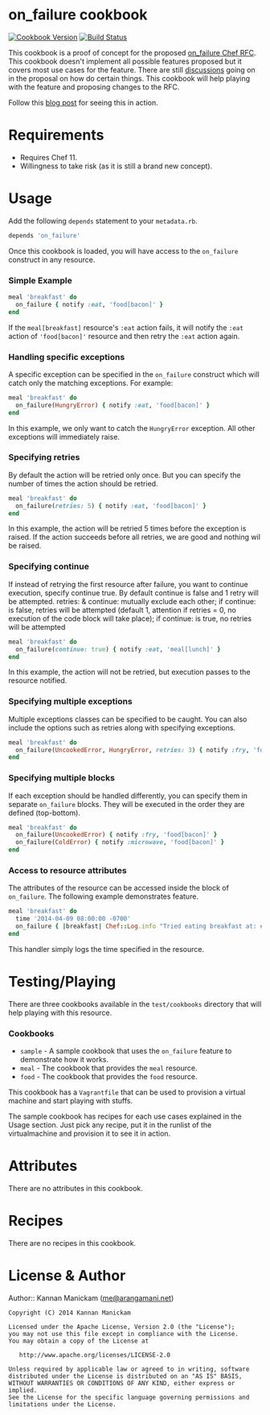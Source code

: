 # on_failure cookbook

[![Cookbook Version](http://img.shields.io/github/release/arangamani-cookbooks/on_failure.svg)][release]
[![Build Status](http://img.shields.io/travis/arangamani-cookbooks/on_failure.svg)][travis]

[release]: http://github.com/arangamani-cookbooks/on_failure/releases
[travis]: http://travis-ci.org/arangamani-cookbooks/on_failure

This cookbook is a proof of concept for the proposed [on_failure Chef RFC]. This cookbook doesn't implement all
possible features proposed but it covers most use cases for the feature. There are still [discussions] going
on in the proposal on how do certain things. This cookbook will help playing with the feature and proposing changes to
the RFC.

Follow this [blog post] for seeing this in action.

[on_failure Chef RFC]: https://github.com/opscode/chef-rfc/blob/sethvargo/on_failure/on_failure.md
[discussions]: https://github.com/opscode/chef-rfc/pull/1
[blog post]: http://blog.arangamani.net/blog/2014/04/08/chef-on-failure-handler/

# Requirements

* Requires Chef 11.
* Willingness to take risk (as it is still a brand new concept).

# Usage

Add the following `depends` statement to your `metadata.rb`.

```ruby
depends 'on_failure'
```

Once this cookbook is loaded, you will have access to the `on_failure` construct in any resource.

### Simple Example

```ruby
meal 'breakfast' do
  on_failure { notify :eat, 'food[bacon]' }
end
```

If the  `meal[breakfast]` resource's `:eat` action fails, it will notify the `:eat` action of `'food[bacon]'` resource
and then retry the `:eat` action again.

### Handling specific exceptions

A specific exception can be specified in the `on_failure` construct which will catch only the matching exceptions.
For example:

```ruby
meal 'breakfast' do
  on_failure(HungryError) { notify :eat, 'food[bacon]' }
end
```

In this example, we only want to catch the `HungryError` exception. All other exceptions will immediately raise.

### Specifying retries

By default the action will be retried only once. But you can specify the number of times the action should be retried.

```ruby
meal 'breakfast' do
  on_failure(retries: 5) { notify :eat, 'food[bacon]' }
end
```

In this example, the action will be retried 5 times before the exception is raised. If the action succeeds before all
retries, we are good and nothing wil be raised.

### Specifying continue

If instead of retrying the first resource after failure, you want to continue execution, specify continue true. By default continue is false and 1 retry will be attempted. retries: & continue: mutually exclude each other; if continue: is false, retries will be attempted (default 1, attention if retries = 0, no execution of the code block will take place); if continue: is true, no retries will be attempted

```ruby
meal 'breakfast' do
  on_failure(continue: true) { notify :eat, 'meal[lunch]' }
end
```

In this example, the action will not be retried, but execution passes to the resource notified.

### Specifying multiple exceptions

Multiple exceptions classes can be specified to be caught. You can also include the options such as retries along with
specifying exceptions.

```ruby
meal 'breakfast' do
  on_failure(UncookedError, HungryError, retries: 3) { notify :fry, 'food[bacon]' }
end
```

### Specifying multiple blocks

If each exception should be handled differently, you can specify them in separate `on_failure` blocks. They will be
executed in the order they are defined (top-bottom).

```ruby
meal 'breakfast' do
  on_failure(UncookedError) { notify :fry, 'food[bacon]' }
  on_failure(ColdError) { notify :microwave, 'food[bacon]' }
end
```

### Access to resource attributes

The attributes of the resource can be accessed inside the block of `on_failure`. The following example demonstrates
feature.

```ruby
meal 'breakfast' do
  time '2014-04-09 08:00:00 -0700'
  on_failure { |breakfast| Chef::Log.info "Tried eating breakfast at: #{breakfast.time}" }
end
```

This handler simply logs the time specified in the resource.

# Testing/Playing

There are three cookbooks available in the `test/cookbooks` directory that will help playing with this resource.

### Cookbooks

* `sample` - A sample cookbook that uses the `on_failure` feature to demonstrate how it works.
* `meal` - The cookbook that provides the `meal` resource.
* `food` - The cookbook that provides the `food` resource.

This cookbook has a `Vagrantfile` that can be used to provision a virtual machine and start playing with stuffs.

The sample cookbook has recipes for each use cases explained in the Usage section. Just pick any recipe, put it in
the runlist of the virtualmachine and provision it to see it in action.

# Attributes

There are no attributes in this cookbook.

# Recipes

There are no recipes in this cookbook.

# License & Author

Author:: Kannan Manickam (<me@arangamani.net>)

```
Copyright (C) 2014 Kannan Manickam

Licensed under the Apache License, Version 2.0 (the "License");
you may not use this file except in compliance with the License.
You may obtain a copy of the License at

   http://www.apache.org/licenses/LICENSE-2.0

Unless required by applicable law or agreed to in writing, software
distributed under the License is distributed on an "AS IS" BASIS,
WITHOUT WARRANTIES OR CONDITIONS OF ANY KIND, either express or implied.
See the License for the specific language governing permissions and
limitations under the License.
```
